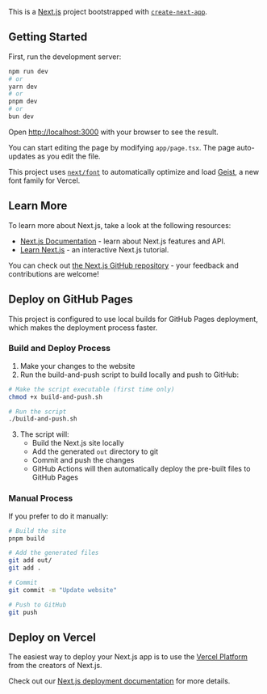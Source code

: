 This is a [Next.js](https://nextjs.org) project bootstrapped with [`create-next-app`](https://nextjs.org/docs/app/api-reference/cli/create-next-app).

## Getting Started

First, run the development server:

```bash
npm run dev
# or
yarn dev
# or
pnpm dev
# or
bun dev
```

Open [http://localhost:3000](http://localhost:3000) with your browser to see the result.

You can start editing the page by modifying `app/page.tsx`. The page auto-updates as you edit the file.

This project uses [`next/font`](https://nextjs.org/docs/app/building-your-application/optimizing/fonts) to automatically optimize and load [Geist](https://vercel.com/font), a new font family for Vercel.

## Learn More

To learn more about Next.js, take a look at the following resources:

- [Next.js Documentation](https://nextjs.org/docs) - learn about Next.js features and API.
- [Learn Next.js](https://nextjs.org/learn) - an interactive Next.js tutorial.

You can check out [the Next.js GitHub repository](https://github.com/vercel/next.js) - your feedback and contributions are welcome!

## Deploy on GitHub Pages

This project is configured to use local builds for GitHub Pages deployment, which makes the deployment process faster.

### Build and Deploy Process

1. Make your changes to the website
2. Run the build-and-push script to build locally and push to GitHub:

```bash
# Make the script executable (first time only)
chmod +x build-and-push.sh

# Run the script
./build-and-push.sh
```

3. The script will:
   - Build the Next.js site locally
   - Add the generated `out` directory to git
   - Commit and push the changes
   - GitHub Actions will then automatically deploy the pre-built files to GitHub Pages

### Manual Process

If you prefer to do it manually:

```bash
# Build the site
pnpm build

# Add the generated files
git add out/
git add .

# Commit
git commit -m "Update website"

# Push to GitHub
git push
```

## Deploy on Vercel

The easiest way to deploy your Next.js app is to use the [Vercel Platform](https://vercel.com/new?utm_medium=default-template&filter=next.js&utm_source=create-next-app&utm_campaign=create-next-app-readme) from the creators of Next.js.

Check out our [Next.js deployment documentation](https://nextjs.org/docs/app/building-your-application/deploying) for more details.
